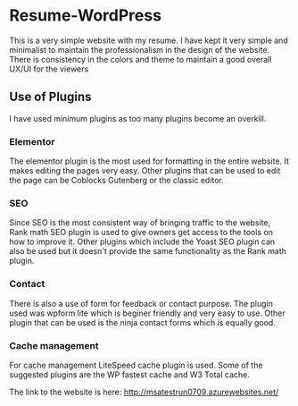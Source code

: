 # Resume-WordPress
This is a very simple website with my resume. I have kept it very simple and minimalist to maintain the professionalism in the design of the website. There is consistency in the colors and theme to maintain a good overall UX/UI for the viewers

## Use of Plugins 

I have used minimum plugins as too many plugins become an overkill.
### Elementor
The elementor plugin is the most used for formatting in the entire website. It makes editing the pages very easy. Other plugins that can be used to edit the page can be Coblocks Gutenberg or the classic editor. 
### SEO 
Since SEO is the most consistent way of bringing traffic to the website, Rank math SEO plugin is used to give owners get access to the tools on how to improve it. Other plugins which include the Yoast SEO plugin can also be used but it doesn't provide the same functionality as the Rank math plugin. 
### Contact
There is also a use of form for feedback or contact purpose. The plugin used was wpform lite which is beginer friendly and very easy to use. Other plugin that can be used is the ninja contact forms which is equally good. 
### Cache management 
For cache management LiteSpeed cache plugin is used. Some of the suggested plugins are the WP fastest cache and W3 Total cache. 

The link to the website is here: http://msatestrun0709.azurewebsites.net/
